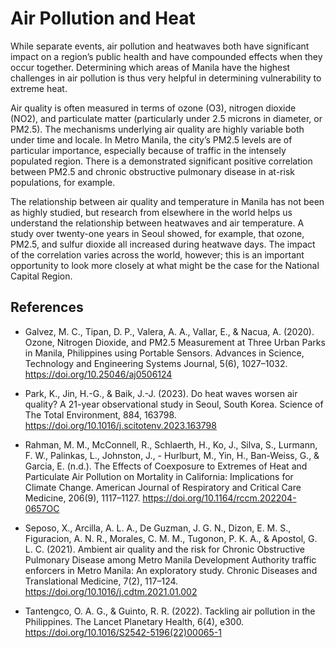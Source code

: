 # Air Pollution and Heat 

 
While separate events, air pollution and heatwaves both have significant impact on a region’s public health and have compounded effects when they occur together. Determining which areas of Manila have the highest challenges in air pollution is thus very helpful in determining vulnerability to extreme heat. 

Air quality is often measured in terms of ozone (O3), nitrogen dioxide (NO2), and particulate matter (particularly under 2.5 microns in diameter, or PM2.5). The mechanisms underlying air quality are highly variable both under time and locale. In Metro Manila, the city’s PM2.5 levels are of particular importance, especially because of traffic in the intensely populated region. There is a demonstrated significant positive correlation between PM2.5 and chronic obstructive pulmonary disease in at-risk populations, for example. 

The relationship between air quality and temperature in Manila has not been as highly studied, but research from elsewhere in the world helps us understand the relationship between heatwaves and air temperature. A study over twenty-one years in Seoul showed, for example, that ozone, PM2.5, and sulfur dioxide all increased during heatwave days. The impact of the correlation varies across the world, however; this is an important opportunity to look more closely at what might be the case for the National Capital Region.  

 

## References 

- Galvez, M. C., Tipan, D. P., Valera, A. A., Vallar, E., & Nacua, A. (2020). Ozone, Nitrogen Dioxide, and PM2.5 Measurement at Three Urban Parks in Manila, Philippines using Portable Sensors. Advances in Science, Technology and Engineering Systems Journal, 5(6), 1027–1032. https://doi.org/10.25046/aj0506124 

- Park, K., Jin, H.-G., & Baik, J.-J. (2023). Do heat waves worsen air quality? A 21-year observational study in Seoul, South Korea. Science of The Total Environment, 884, 163798. https://doi.org/10.1016/j.scitotenv.2023.163798 

- Rahman, M. M., McConnell, R., Schlaerth, H., Ko, J., Silva, S., Lurmann, F. W., Palinkas, L., Johnston, J., - Hurlburt, M., Yin, H., Ban-Weiss, G., & Garcia, E. (n.d.). The Effects of Coexposure to Extremes of Heat and Particulate Air Pollution on Mortality in California: Implications for Climate Change. American Journal of Respiratory and Critical Care Medicine, 206(9), 1117–1127. https://doi.org/10.1164/rccm.202204-0657OC 

- Seposo, X., Arcilla, A. L. A., De Guzman, J. G. N., Dizon, E. M. S., Figuracion, A. N. R., Morales, C. M. M., Tugonon, P. K. A., & Apostol, G. L. C. (2021). Ambient air quality and the risk for Chronic Obstructive Pulmonary Disease among Metro Manila Development Authority traffic enforcers in Metro Manila: An exploratory study. Chronic Diseases and Translational Medicine, 7(2), 117–124. https://doi.org/10.1016/j.cdtm.2021.01.002 

- Tantengco, O. A. G., & Guinto, R. R. (2022). Tackling air pollution in the Philippines. The Lancet Planetary Health, 6(4), e300. https://doi.org/10.1016/S2542-5196(22)00065-1 

